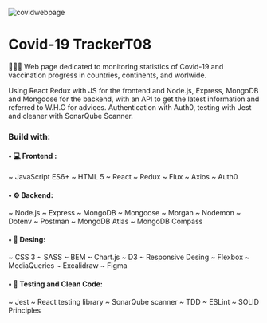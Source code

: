 ![covidwebpage](https://i.ibb.co/mz0Y0D4/Covid-Tracker08.png)



# Covid-19 TrackerT08


🦠💉🧬 Web page dedicated to monitoring statistics of Covid-19 and vaccination progress in countries, continents, and worlwide.

Using React Redux with JS for the frontend and Node.js, Express, MongoDB and Mongoose for the backend, with an API to get the latest information and referred to W.H.O for advices.
Authentication with Auth0, testing with Jest and cleaner with SonarQube Scanner.


### Build with:

<h4>• 💻 Frontend :</h4>
~ JavaScript ES6+
~ HTML 5
~ React
~ Redux
~ Flux
~ Axios
~ Auth0

<h4>• ⚙️ Backend:</h4>
~ Node.js
~ Express
~ MongoDB
~ Mongoose
~ Morgan
~ Nodemon
~ Dotenv
~ Postman
~ MongoDB Atlas
~ MongoDB Compass

<h4>• 🎨 Desing:</h4>
~ CSS 3
~ SASS
~ BEM
~ Chart.js
~ D3
~ Responsive Desing
~ Flexbox
~ MediaQueries
~ Excalidraw
~ Figma

<h4>• 👾 Testing and Clean Code:</h4>
~ Jest
~ React testing library
~ SonarQube scanner
~ TDD
~ ESLint
~ SOLID Principles


